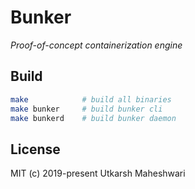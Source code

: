 # Bunker
_Proof-of-concept containerization engine_

## Build
```bash
make            # build all binaries
make bunker     # build bunker cli
make bunkerd    # build bunker daemon
```

## License
MIT (c) 2019-present Utkarsh Maheshwari
